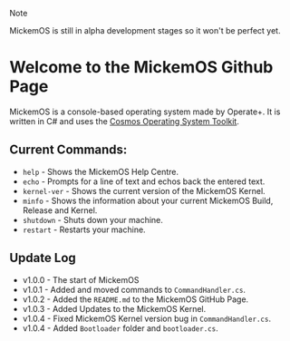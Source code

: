 > [!NOTE]
> MickemOS is still in alpha development stages so it won't be perfect yet.
# Welcome to the MickemOS Github Page
MickemOS is a console-based operating system made by Operate+. It is written in C# and uses the [Cosmos Operating System Toolkit](https://gocosmos.org).
## Current Commands:
- `help` - Shows the MickemOS Help Centre.
- `echo` - Prompts for a line of text and echos back the entered text.
- `kernel-ver` - Shows the current version of the MickemOS Kernel.
- `minfo` - Shows the information about your current MickemOS Build, Release and Kernel.
- `shutdown` - Shuts down your machine.
- `restart` - Restarts your machine.
## Update Log
- v1.0.0 - The start of MickemOS
- v1.0.1 - Added and moved commands to `CommandHandler.cs`.
- v1.0.2 - Added the `README.md` to the MickemOS GitHub Page.
- v1.0.3 - Added Updates to the MickemOS Kernel.
- v1.0.4 - Fixed MickemOS Kernel version bug in `CommandHandler.cs`.
- v1.0.4 - Added `Bootloader` folder and `bootloader.cs`.
